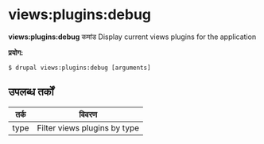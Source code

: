# views:plugins:debug
**views:plugins:debug** कमांड Display current views plugins for the application

**प्रयोग:**
```
$ drupal views:plugins:debug [arguments] 
```

## उपलब्ध तर्कों
तर्क | विवरण
---------|-------------
type | Filter views plugins by type
